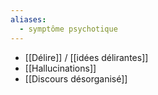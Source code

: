 ```yaml
---
aliases:
  - symptôme psychotique
---
```

- [[Délire]] / [[idées délirantes]]
- [[Hallucinations]] 
- [[Discours désorganisé]]
